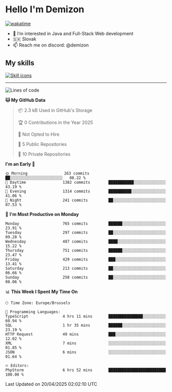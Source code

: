 # Hello I'm Demizon
[![wakatime](https://wakatime.com/badge/user/6ad1949f-d6d7-44f9-9eee-c35e54cc499b.svg)](https://wakatime.com/@6ad1949f-d6d7-44f9-9eee-c35e54cc499b)
- 👀 I’m interested in Java and Full-Stack Web development
- 🇸🇰 Slovak
- 📫 Reach me on discord: @demizon

## My skills
[![Skill icons](https://skillicons.dev/icons?i=java,js,ts,html,css,react,nextjs,tailwind,supabase,py,git,docker,linux,mysql,postgres,mongo&theme=dark)](https://github.com/Demizon3433)

---

<!--START_SECTION:waka-->
![Lines of code](https://img.shields.io/badge/From%20Hello%20World%20I%27ve%20Written-1.0%20million%20lines%20of%20code-blue)

**🐱 My GitHub Data** 

> 📦 2.3 kB Used in GitHub's Storage 
 > 
> 🏆 0 Contributions in the Year 2025
 > 
> 🚫 Not Opted to Hire
 > 
> 📜 5 Public Repositories 
 > 
> 🔑 10 Private Repositories 
 > 
**I'm an Early 🐤** 

```text
🌞 Morning                263 commits         ██░░░░░░░░░░░░░░░░░░░░░░░   08.22 % 
🌆 Daytime                1382 commits        ███████████░░░░░░░░░░░░░░   43.19 % 
🌃 Evening                1314 commits        ██████████░░░░░░░░░░░░░░░   41.06 % 
🌙 Night                  241 commits         ██░░░░░░░░░░░░░░░░░░░░░░░   07.53 % 
```
📅 **I'm Most Productive on Monday** 

```text
Monday                   765 commits         ██████░░░░░░░░░░░░░░░░░░░   23.91 % 
Tuesday                  297 commits         ██░░░░░░░░░░░░░░░░░░░░░░░   09.28 % 
Wednesday                487 commits         ████░░░░░░░░░░░░░░░░░░░░░   15.22 % 
Thursday                 751 commits         ██████░░░░░░░░░░░░░░░░░░░   23.47 % 
Friday                   429 commits         ███░░░░░░░░░░░░░░░░░░░░░░   13.41 % 
Saturday                 213 commits         ██░░░░░░░░░░░░░░░░░░░░░░░   06.66 % 
Sunday                   258 commits         ██░░░░░░░░░░░░░░░░░░░░░░░   08.06 % 
```


📊 **This Week I Spent My Time On** 

```text
🕑︎ Time Zone: Europe/Brussels

💬 Programming Languages: 
TypeScript               4 hrs 11 mins       ███████████████░░░░░░░░░░   60.94 % 
SQL                      1 hr 35 mins        ██████░░░░░░░░░░░░░░░░░░░   23.19 % 
HTTP Request             49 mins             ███░░░░░░░░░░░░░░░░░░░░░░   12.02 % 
XML                      7 mins              ░░░░░░░░░░░░░░░░░░░░░░░░░   01.85 % 
JSON                     6 mins              ░░░░░░░░░░░░░░░░░░░░░░░░░   01.64 % 

🔥 Editors: 
PhpStorm                 6 hrs 52 mins       █████████████████████████   100.00 % 
```


 Last Updated on 20/04/2025 02:02:10 UTC
<!--END_SECTION:waka-->
